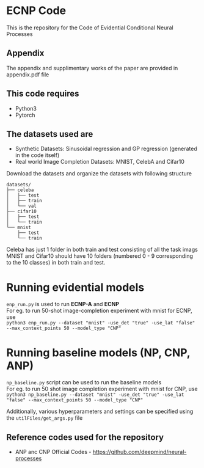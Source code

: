 # ECNP Code
This is the repository for the Code of Evidential Conditional Neural Processes <br />

## Appendix
The appendix and supplimentary works of the paper are provided in appendix.pdf file

## This code requires
* Python3
* Pytorch

## The datasets used are
* Synthetic Datasets: Sinusoidal regression and GP regression (generated in the code itself)
* Real world Image Completion Datasets: MNIST, CelebA and Cifar10

Download the datasets and organize the datasets with following structure

```buildoutcfg
datasets/
├── celeba
│   ├── test
│   ├── train
│   └── val
├── cifar10
│   ├── test
│   └── train
└── mnist
    ├── test
    └── train
```

Celeba has just 1 folder in both train and test consisting of all the task imags <br />
MNIST and Cifar10 should have 10 folders (numbered 0 - 9 corresponding to the 10 classes) in both train and test. <br />

# Running evidential models
```enp_run.py``` is used to run **ECNP-A** and **ECNP**<br />
For eg. to run 50-shot image-completion experiment with mnist for ECNP, use <br />
```python3 enp_run.py --dataset "mnist" -use_det "true" -use_lat "false" --max_context_points 50 --model_type "CNP"```

# Running baseline models (NP, CNP, ANP)
```np_baseline.py``` script can be used to run the baseline models <br />
For eg. to run 50 shot image completion experiment with mnist for CNP, use <br />
```python3 np_baseline.py --dataset "mnist" -use_det "true" -use_lat "false" --max_context_points 50 --model_type "CNP"```

Additionally, various hyperparameters and settings can be specified using the ```utilFiles/get_args.py``` file

## Reference codes used for the repository
- ANP anc CNP Official Codes - https://github.com/deepmind/neural-processes

